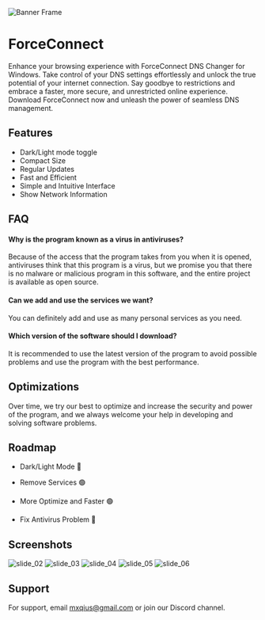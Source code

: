 
![Banner Frame](https://github.com/Mxqius/ForceConnect/assets/80541964/60daf9ad-68a0-4d28-aac0-4d4573351309)

# ForceConnect

Enhance your browsing experience with ForceConnect DNS Changer for Windows. Take control of your DNS settings effortlessly and unlock the true potential of your internet connection. Say goodbye to restrictions and embrace a faster, more secure, and unrestricted online experience. Download ForceConnect now and unleash the power of seamless DNS management.

## Features

- Dark/Light mode toggle
- Compact Size
- Regular Updates
- Fast and Efficient
- Simple and Intuitive Interface
- Show Network Information


## FAQ

#### Why is the program known as a virus in antiviruses?

Because of the access that the program takes from you when it is opened, antiviruses think that this program is a virus, but we promise you that there is no malware or malicious program in this software, and the entire project is available as open source.

#### Can we add and use the services we want?

You can definitely add and use as many personal services as you need.

#### Which version of the software should I download?

It is recommended to use the latest version of the program to avoid possible problems and use the program with the best performance.


## Optimizations

Over time, we try our best to optimize and increase the security and power of the program, and we always welcome your help in developing and solving software problems.

## Roadmap

- Dark/Light Mode 🔴

- Remove Services 🟢

- More Optimize and Faster 🟢

- Fix Antivirus Problem 🔴


## Screenshots

![slide_02](https://github.com/Mxqius/ForceConnect/assets/80541964/a24921a4-fbce-4c78-9b0d-c9e8b766dd17)
![slide_03](https://github.com/Mxqius/ForceConnect/assets/80541964/3032b306-9c95-475c-bd50-71066fbf48b7)
![slide_04](https://github.com/Mxqius/ForceConnect/assets/80541964/437ed2a3-dbfb-406f-88d1-dec1503421a9)
![slide_05](https://github.com/Mxqius/ForceConnect/assets/80541964/bc5da1ce-a78a-44c1-b2d0-ac4479257724)
![slide_06](https://github.com/Mxqius/ForceConnect/assets/80541964/e0532490-5a7c-4547-a660-9685347fa564)



## Support

For support, email mxqius@gmail.com or join our Discord channel.

